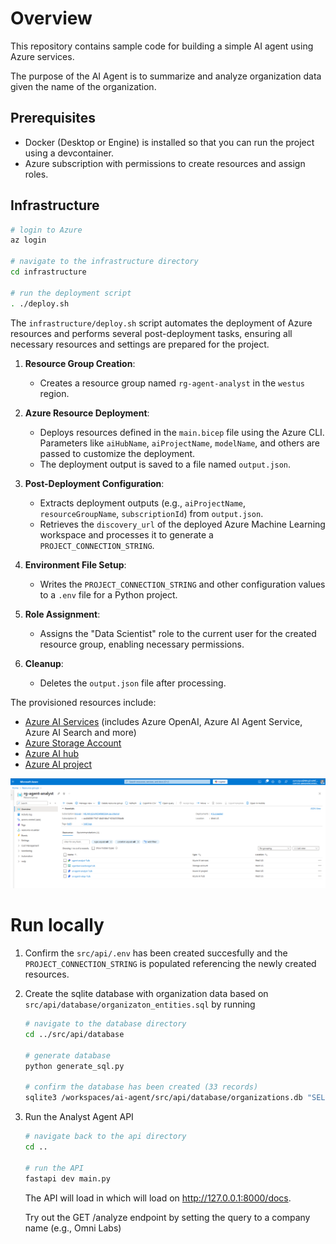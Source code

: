 # Overview

This repository contains sample code for building a simple AI agent using Azure services.

The purpose of the AI Agent is to summarize and analyze organization data given the name of the organization.

## Prerequisites

- Docker (Desktop or Engine) is installed so that you can run the project using a devcontainer.
- Azure subscription with permissions to create resources and assign roles.

## Infrastructure

```bash
# login to Azure
az login

# navigate to the infrastructure directory
cd infrastructure

# run the deployment script
. ./deploy.sh
```

The `infrastructure/deploy.sh` script automates the deployment of Azure resources and performs several post-deployment tasks, ensuring all necessary resources and settings are prepared for the project. 

1. **Resource Group Creation**:
   - Creates a resource group named `rg-agent-analyst` in the `westus` region.

1. **Azure Resource Deployment**:
   - Deploys resources defined in the `main.bicep` file using the Azure CLI. Parameters like `aiHubName`, `aiProjectName`, `modelName`, and others are passed to customize the deployment.
   - The deployment output is saved to a file named `output.json`.

1. **Post-Deployment Configuration**:
   - Extracts deployment outputs (e.g., `aiProjectName`, `resourceGroupName`, `subscriptionId`) from `output.json`.
   - Retrieves the `discovery_url` of the deployed Azure Machine Learning workspace and processes it to generate a `PROJECT_CONNECTION_STRING`.

1. **Environment File Setup**:
   - Writes the `PROJECT_CONNECTION_STRING` and other configuration values to a `.env` file for a Python project.

1. **Role Assignment**:
   - Assigns the "Data Scientist" role to the current user for the created resource group, enabling necessary permissions.

1. **Cleanup**:
   - Deletes the `output.json` file after processing.

The provisioned resources include:

- [Azure AI Services](https://learn.microsoft.com/en-us/azure/ai-services/what-are-ai-services) (includes Azure OpenAI, Azure AI Agent Service, Azure AI Search and more)
- [Azure Storage Account](https://learn.microsoft.com/en-us/azure/storage/common/storage-account-overview)
- [Azure AI hub](https://learn.microsoft.com/en-us/azure/ai-foundry/how-to/create-azure-ai-resource?tabs=portal)
- [Azure AI project](https://learn.microsoft.com/en-us/azure/ai-foundry/how-to/create-projects?tabs=ai-studio)

![azure-resources](./docs/assets/azure-resources.png)


# Run locally

1. Confirm the `src/api/.env` has been created succesfully and the `PROJECT_CONNECTION_STRING` is populated referencing the newly created resources. 

1. Create the sqlite database with organization data based on `src/api/database/organizaton_entities.sql` by running

   ```bash
   # navigate to the database directory
   cd ../src/api/database

   # generate database
   python generate_sql.py

   # confirm the database has been created (33 records)
   sqlite3 /workspaces/ai-agent/src/api/database/organizations.db "SELECT COUNT(*) FROM organizations"
   ```

1. Run the Analyst Agent API

   ```bash
   # navigate back to the api directory
   cd ..

   # run the API 
   fastapi dev main.py
   ```

   The API will load in which will load on http://127.0.0.1:8000/docs.
   
   Try out the GET /analyze endpoint by setting the query to a company name (e.g., Omni Labs)
